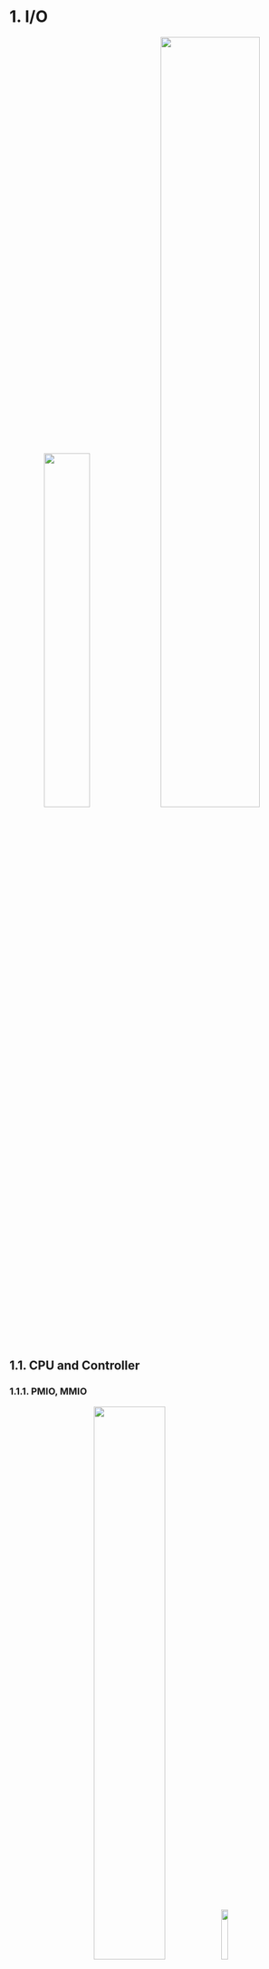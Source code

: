 # 1. I/O

<p align="center">
    <img src="imgs/17_2.PNG" width="40%" />
    <img src="imgs/17_3.PNG" width="59%" />
</p>


## 1.1. CPU and Controller

### 1.1.1. PMIO, MMIO

<p align="center">
    <img src="imgs/17_4.PNG" width="50%" />
    <img src="imgs/17_5.PNG" width="15%" />
</p>

- CPU interacts with a Controller
  - Contains a set of registers that can be read and written
  - May contain memory for request queues, etc.
- Processor accesses registers in two ways:
  - **Port-Mapped I/O** (PMIO): in/out instructions
    - Often used in simpler or legacy systems. Speaker in pintos
    - CPU uses special I/O instructions (IN, OUT) to interact with the device controller through dedicated I/O ports.These ports are not part of the main memory address space but exist in a separate I/O address space. The request is routed to the appropriate device controller via the system bus.
    - Example from the Intel architecture: out 0x21,AL
  - **Memory-mapped I/O** (MMIO): load/store instructions
    - Common in modern systems and complex devices, like GPUs and high-speed network cards.
    - Registers/memory appear in physical address space. CPU reads from or writes to specific memory addresses that are mapped to the device registers. The memory controller interprets these requests as device register accesses and forwards them to the appropriate device via the system bus. The device controller writes back data to the mapped memory address, which the CPU reads during subsequent instructions.
    - I/O accomplished with load and store instructions
    - Safe by address translation

### 1.1.2. PIO, DMA

- **Programmed I/O (PIO)**:
  - In PIO, the CPU directly manages the data transfer between memory and the device. The CPU explicitly reads data from or writes data to the device controller, one operation at a time.
  - Flow:
    - Device Signals Readiness (Polling or Interrupt):
      - The device signals that it is ready to send/receive data:
        - Polling: The CPU continuously checks (polls) a status register on the device for readiness.
        - Interrupts: The device generates an interrupt when ready, reducing CPU idle time.
    - CPU Initiates Data Transfer:
      - For Input:
        - The CPU sends a read command to the device.
        - The device controller places the data on the data bus.
        - The CPU reads the data from the bus and stores it in a register or memory.
      - For Output:
        - The CPU writes data to a specific memory/register associated with the device.
        - The device controller retrieves this data from the bus.
    - CPU Repeats Process Until Done:
      - The CPU repeats the above steps for each piece of data.
      - This can be inefficient because the CPU is heavily involved in every step.
- **Direct Memory Access (DMA)**:
  - DMA is a more efficient method for data transfer, particularly for large volumes of data. A dedicated **DMA controller** manages the data transfer between memory and the device, freeing the CPU for other tasks.
  - Flow:
    - CPU Configures DMA Controller:
      - The CPU initializes the DMA controller with the following parameters:
        - Source address (where the data resides, e.g., memory or device buffer).
        - Destination address (where the data needs to go).
        - Size of the data to be transferred.
        - Transfer direction (memory-to-device or device-to-memory).
      - The CPU signals the DMA controller to start the transfer.
    - DMA Controller Takes Over:
      - The DMA controller takes control of the system bus (via bus arbitration) to perform the data transfer.
      - For Input (Device-to-Memory):
        - The DMA controller reads data from the device buffer.
        - It writes the data directly into system memory.
      - For Output (Memory-to-Device):
        - The DMA controller reads data from system memory.
        - It writes the data directly into the device buffer.
    - Device Notifies Completion:
      - Once the DMA transfer is complete, the device signals the CPU (usually via an interrupt).
    - CPU Resumes Work:
      - The CPU is interrupted, and it processes the notification of completion.
      - Any additional operations (e.g., checking data integrity, post-transfer processing) can be performed.

<p align="center">
    <img src="imgs/17_6.PNG" width="49%" />
    <img src="imgs/17_7.PNG" width="49%" />
</p>

### 1.1.3. I/O Device Notifying the OS

- I/O Interrupt
  - Devices use interrupts to notify the CPU that an event has occurred (e.g., data is ready, an operation is complete).
  - **Interrupt Controller**:
    - The device raises an interrupt signal to the CPU.
    - The interrupt controller (e.g., APIC, PIC) prioritizes and routes the interrupt to the CPU.
  - Interrupt Handling:
    - The CPU halts its current execution and invokes an interrupt service routine (ISR), a special function designed to handle the event.
    - The ISR interacts with the device, often using PMIO or MMIO, to retrieve data or handle the event.
  - Pro: handles unpredictable events well
  - Con: interrupts relatively high overhead
- Polling:
  - OS periodically checks a device-specific status register
    - I/O device puts completion information in status register
  - Pro: low overhead
  - Con: may waste many cycles on polling if infrequent or unpredictable I/O operations

The hybrid approach of combining interrupts and polling is commonly employed to optimize system performance by balancing the trade-offs of each method. Interrupts are efficient for low-traffic scenarios as they notify the CPU as soon as data is ready, reducing latency. However, frequent interrupts can overwhelm the CPU, particularly in high-throughput systems like network adapters, where generating an interrupt for every packet would leave the CPU handling interrupts rather than processing data. On the other hand, polling minimizes interrupt overhead by having the CPU repeatedly check the device’s status, but this wastes CPU cycles when there is little or no data to process. The hybrid approach seeks to leverage the strengths of both methods. For instance, in a network adapter, an interrupt is used to notify the CPU when the first packet in a burst arrives, alerting the system to process it. The system then switches to polling to efficiently handle the rest of the packets in the queue, avoiding the overhead of frequent interrupts. Once the queue is empty or a predefined time elapses, the system reverts to waiting for interrupts for new incoming packets.

This hybrid mechanism is widely used in various high-performance scenarios. In storage systems, for example, an interrupt might signal the CPU that a disk operation is complete, after which polling can handle the transfer of subsequent data blocks, avoiding the cost of multiple interrupts for a large file transfer. Similarly, in USB devices, interrupts are used for infrequent data transfers, such as mouse or keyboard inputs, while bulk transfers—like those from USB storage or cameras—may rely on polling to improve throughput. Graphics processing units (GPUs) also benefit from this approach, where interrupts notify the CPU of task completion, and polling is used to manage the pipeline of subsequent rendering operations. Another notable application is in high-performance networking, such as in the Data Plane Development Kit (DPDK), where polling is primarily used to handle packets for maximum throughput, while interrupts manage control events like link status changes.

## 1.2. HDD, SSD

### 1.2.1. HDD

<p align="center">
    <img src="imgs/18_1.PNG" width="50%" />
</p>

For example, 7200RPM HDD, avg seek time 5ms, time for rotation is:

$$60000 (ms/min) / 7200(rev/min) = 8.3(ms/rev)$$

So avg rotation delay is about 4ms. (half rotation)

Transfer rate of $50MB/s$, sector size(block size) $4KB$ have

$$4096(B)/(50×10^6(B/s)) = 0.082 (ms/sector)$$

- Reading block from random place on disk has:
  - seek time 5ms + rotation delay 4ms + transfer time 0.082ms = 9.082ms
  - read throughput is $4096B/9.082ms=451KB/s$
- Read block from random place in same cylinder:
  - rotation delay 4ms + transfer time 0.082ms = 4.082ms
  - read throughput is $4096B/4.082ms=1.03MB/s$
- Read next block on same track:
  - read throughput is $4096B/0.082ms=50MB/s$

So, key to using disk effectively (especially for file systems) is to minimize seek and
rotational delays.

### 1.2.2. SSD

<p align="center">
    <img src="imgs/18_2.png" width="60%" />
    <img src="imgs/18_3.png" width="30%" />
</p>

NAND flash cannot overwrite existing data directly because of how it stores information as electrical charges within cells. Instead, the data must first be erased before new data can be written. This is tied to the way NAND memory is structured: data is organized into pages (the smallest writable unit, typically 4KB-16KB), while erasure occurs in larger units called blocks (typically 128KB-4MB). If a page within a block already contains data, the entire block must be erased before the page can be rewritten.

This limitation is rooted in the physical constraints of NAND cells. Data is stored in floating gates as electrical charges, and overwriting these charges directly is not feasible because of interference between adjacent cells. Erasing a block resets all the cells within it, removing the stored charges and preparing them to accept new data. Although this erasure-before-write process is fundamental to NAND flash memory, modern SSDs employ a variety of techniques to mitigate its impact on performance.

**Flash Translation Layer (FTL)** and **Copy-on-Write (CoW)** are two key techniques used in managing SSDs to optimize performance, reliability, and longevity. Together, these mechanisms address the unique characteristics and limitations of NAND flash memory, enabling faster and more efficient operation.

**Flash Translation Layer (FTL)** is a critical abstraction layer in SSDs that maps logical block addresses (LBAs) from the operating system to physical addresses on the NAND flash memory. This mapping is necessary because NAND flash memory cannot directly overwrite data due to its erase-before-write limitation. FTL manages this complexity efficiently, allowing the SSD to present itself to the operating system like a traditional block storage device while internally optimizing data placement and retrieval.

- Wear Leveling:
  - NAND cells have a finite number of program/erase (P/E) cycles. FTL ensures that write operations are evenly distributed across the memory to prevent some cells from wearing out prematurely. This increases the lifespan of the SSD while avoiding performance bottlenecks from overused cells.
- Garbage Collection:
  - FTL handles invalidated data by consolidating valid data from partially used blocks into new blocks, freeing up space for future writes. This process minimizes the number of erase cycles needed, ensuring smoother and faster writes over time.
- Write Amplification Reduction:
  - By intelligently managing how data is written and erased, FTL minimizes write amplification—a phenomenon where the amount of actual data written to NAND is greater than the data intended to be written. Lower write amplification results in faster performance and longer SSD lifespan.
- Mapping Tables:
  - FTL uses mapping tables to redirect writes to free pages instead of overwriting existing data. This redirection eliminates the need to erase blocks immediately and allows SSDs to write new data faster, as the erasure can be deferred to a background process.

**Copy-on-Write (CoW)** is a data management technique that avoids overwriting existing data. Instead of modifying data in place, CoW creates a new copy of the data with the changes applied, leaving the original data intact. Once the new data is successfully written, metadata is updated to point to the new version, and the old version may eventually be discarded during garbage collection.

- Efficient Writes:
  - By writing new data to free pages instead of erasing and rewriting old data, CoW eliminates the overhead associated with the erase-before-write process. This enables faster write operations, particularly for workloads with frequent updates.
- Crash Consistency:
  - CoW ensures data integrity during power failures or crashes. Since the original data remains unmodified until the new data is fully written, there is no risk of corruption from incomplete writes. This is particularly important for databases and filesystems.
- Better Utilization of Parallelism:
  - Modern SSDs can perform multiple write operations in parallel across different NAND dies. CoW leverages this capability by writing to available free pages simultaneously, improving throughput for workloads with high write demands.
- Simplified Garbage Collection:
  - CoW naturally aligns with garbage collection by creating new versions of data, leaving old data to be invalidated and eventually cleaned up. This reduces the complexity of managing data blocks and improves garbage collection efficiency.

## 1.3. Queueing Theory

- Latency $L$
- Request Rate $\lambda$
- Service Rate $\mu$
- Utilization $\rho=\frac{\lambda}{\mu_{max}}$
- Queueing deley $d$
- Operation time $t$

### 1.3.1. Simple, Deterministic World

Events arrive exactly after $T_A$ time.

<p align="center">
    <img src="imgs/19_1.png" width="60%" />
</p>


<p align="center">
    <img src="imgs/19_2.png" width="50%" />
</p>


### 1.3.2. Random Events

Events arrive with average rate $1/T_A$ but is burstable. Every events are independent to each other. This is poisson point process.

<p align="center">
    <img src="imgs/19_3.png" width="60%" />
</p>

<p align="center">
    <img src="imgs/19_4.png" width="50%" />
</p>

Using Little's Law,

$L_Q = \lambda T_Q = \frac{\rho}{T_S} T_Q = \frac{\rho^2}{1-\rho}$,

where $L_Q$ is the average length of the queue.

So if utilization goes to 1, i.e. arrival rate becomes similar to service rate, the average length of the queue becomes infinite, resulting queueing time becoming infinite.

<p align="center">
    <img src="imgs/19_5.png" width="60%" />
</p>

### 1.3.3. We need to make disk performance more faster

To enhance disk performance, it is crucial to optimize for specific workload patterns and leverage system-level strategies effectively. For instance, performance can be improved during **large sequential reads** by optimizing access patterns to minimize seek times and maximize throughput. Similarly, when the workload is substantial, techniques like **reordering queues** allow multiple tasks to be executed efficiently by piggybacking operations, reducing the overall I/O latency. *During periods of low activity, slight inefficiencies may be tolerable*, as the system can prioritize responsiveness over optimization. Bursts of activity, however, present both a challenge and an opportunity—by strategically handling these bursts, such as caching frequently accessed data or prefetching likely-needed resources, the system can mitigate delays. One potential optimization could involve trading storage space for speed, such as using larger blocks or dedicating space for faster access methods. Other advanced techniques include reducing overhead with user-level drivers to bypass kernel bottlenecks and overlapping I/O operations with other productive tasks to make better use of idle CPU cycles. Together, these strategies aim to balance speed, efficiency, and resource utilization.

#### reordering queues

<p align="center">
    <img src="imgs/19_6.png" width="60%" />
    <img src="imgs/19_7.png" width="60%" />
</p>

# 2. FileSystem Case Study

A file system is a critical layer of the operating system designed to abstract and enhance the raw block interface of storage devices, such as disks, into a user-friendly structure of files and directories. At its core, the file system manages the mapping of human-readable file names to blocks of data on the disk, enabling users to interact with their data efficiently and intuitively. Key functionalities of a file system include **naming**, which allows users to locate files by their names rather than block numbers, and **organization**, which ensures that files are properly mapped to disk blocks. It also provides **protection** mechanisms to enforce access controls and **reliability** features to safeguard data against crashes and hardware failures, ensuring durability and accessibility of stored information.

<p align="center">
    <img src="imgs/20_1.png" width="50%" />
</p>

From a user’s perspective, the file system represents durable data structures that store information persistently, regardless of system reboots or interruptions. However, from the operating system’s viewpoint, it manages a collection of bytes, treating files as a sequential arrangement of these bytes without concern for their internal structure. Internally, the file system deals with collections of blocks, where a **block** is the logical transfer unit, often larger than the physical sector size of the disk. For example, in UNIX systems, blocks are typically 4KB in size. This layered abstraction separates user-level operations from the underlying physical management, enabling diverse applications to store and retrieve complex data structures seamlessly.


Disk management is a foundational aspect of the file system. The disk itself is viewed as a linear array of **sectors**, which can be identified using logical block addressing (LBA). Each sector has a unique integer address, and the disk controller translates these addresses into their corresponding physical positions, abstracting the complexity of the disk’s physical geometry. The file system must maintain various metadata structures to track free disk blocks, map file data to blocks, and organize files within directories. These responsibilities ensure efficient space utilization, quick access to files, and robust file organization.

To achieve its objectives, the file system relies on specific data structures stored on the disk. Unlike memory-resident structures, **disk-based data structures must be optimized for block-based access**, as individual words cannot be read or written efficiently. Sequential access patterns are preferred to minimize latency and maximize throughput. **Durability** is another critical design goal, ensuring that the file system remains in a consistent state even after unexpected shutdowns or crashes. Though achieving perfect durability is challenging, modern file systems incorporate techniques like **journaling** and **transactional updates** to minimize the risk of data corruption and maintain operational integrity.

<p align="center">
    <img src="imgs/20_2.png" width="45%" />
</p>

When a program executes an `open(file)` system call, the file system begins a process known as **name resolution** to translate the provided file path into a file number or inode, which serves as a unique identifier for the file. This process involves traversing the directory structure, which is itself a file containing mappings of `<file_name, file_number>` pairs, known as directory entries. Starting from the root directory or the current working directory (for relative paths), the system sequentially reads the directory entries at each level of the path hierarchy until it locates the target file. For example, resolving `/my/book/count` involves reading the root directory’s data to locate `my`, then reading the `my` directory to find `book`, and so on until the final file, `count`, is located.

Once the file is located, the file system retrieves its **inode** from the disk. The inode contains metadata about the file, including its type, size, permissions, and pointers to the blocks where the file’s data resides. This inode is then loaded into an in-memory data structure, the system-wide open file table, which maintains an entry for every opened file. Notably, the table contains only one entry per file, regardless of how many processes have opened it, ensuring efficient management of shared resources. The `open()` call returns a file handle to the program, which is essentially an index to this table, allowing subsequent `read()` or `write()` operations to interact directly with the in-memory inode and bypass the need for repeated disk lookups.

<p align="center">
    <img src="imgs/20_3.png" width="60%" />
</p>

The process of directory traversal and inode loading is designed to be efficient but can involve multiple disk accesses, especially for deep directory hierarchies. To mitigate this, modern file systems often cache directory structures and inodes in memory, significantly reducing the need for disk I/O during repeated operations. Additionally, directories are treated as specialized files, and access to their raw bytes is restricted by the operating system. Instead, functions like `readdir()` provide controlled access to directory contents, ensuring the integrity of the file system structure and preventing unauthorized modifications to directory data. This abstraction maintains a clear boundary between user processes and the internal mechanics of the file system, enhancing both reliability and security.

## 2.1. FAT: File Allocation Table

File Allocation Table (FAT) is a file system developed for personal computers and was the default filesystem for the MS-DOS and Windows 9x operating systems. Originally developed in 1977 for use on floppy disks, it was adapted for use on hard disks and other devices. The increase in disk drive capacity over time drove modifications to the design that resulted in versions: FAT12, FAT16, FAT32, and exFAT. FAT was replaced with NTFS as the default file system on Microsoft operating systems starting with Windows XP. Nevertheless, FAT continues to be commonly used on relatively small capacity solid-state storage technologies such as SD card, MultiMediaCard (MMC) and eMMC because of its compatibility and ease of implementation.

<p align="center">
    <img src="imgs/20_4.png" width="30%" />
</p>

In the FAT file system, reading and writing operations involve interacting with both the directory structure and the File Allocation Table (FAT) to manage file metadata and block mappings.

#### Example: Reading from File 31, Block 2, Offset X

To read from file 31, block 2, offset x, the process begins by locating the file in the directory. Starting at the root directory, the system searches for the directory entry associated with file number 31. Once found, the FAT is indexed using the file number, following its linked list of entries to identify the location of block 2. The system retrieves the block from the disk into memory, then accesses the data at the specified offset x.

#### Example: Writing to File 31, Block 3, Offset Y

For a write operation to file 31, block 3, offset y, the process starts similarly by locating file 31 in the directory and indexing into the FAT using the file number. The FAT is then used to navigate to the chain of blocks associated with the file. If block 3 is not yet allocated, a free block is selected by finding a FAT entry marked as "free." This free block's FAT entry is updated to link to the existing chain of file 31, making it the new block 3. The data for file 31, block 3 is then written to the corresponding block on disk, and the FAT entry for block 3 is updated to reflect the new allocation. This ensures the file's structure remains intact and accessible for future operations.

<p align="center">
    <img src="imgs/20_5.png" width="50%" />
</p>

Directory is implemented as a special file containing a linked list of entries, where each entry stores `<file_name: file_number>` mappings along with file attributes, such as permissions, timestamps, and size. Unlike modern file systems, **FAT stores file attributes directly within the directory entries** rather than associating them with the file's metadata elsewhere. This structure requires a linear search to locate specific entries, making directory access less efficient for large directories. The root directory ("/") is located at a fixed position on the disk, typically starting at block 2, as blocks 0 and 1 are reserved. Additional directories are represented as files themselves, extending the linked list structure, and allowing hierarchical organization within the FAT file system.

i.e. In the original design of the FAT (File Allocation Table) file system, every FAT entry is part of a single linked list structure that spans the entire disk starting from root.

## 2.2. UFS: Unix File System (Berkeley FFS)

#### Inodes in Unix

In Unix file systems, including the Berkeley Fast File System (FFS), the **inode (index node)** is a fundamental data structure that represents a file or directory. Each inode is an entry in an array-like structure on disk, and its index, known as the file number or **inumber**, serves as a unique identifier for the file. Unlike FAT, where metadata is stored in directory entries, inodes store a file's metadata, such as permissions, ownership (user and group), and size, independently of its directory structure. This design enables multiple directory entries, known as hard links, to point to the same inode, providing flexibility in file management and reducing duplication.

<p align="center">
    <img src="imgs/20_6.png" width="40%" />
</p>

The inode employs a **multi-level indexing tree** to locate file data on disk. For small files, direct pointers within the inode itself provide sufficient space for data. For example, with 10 direct pointers and 4KB blocks, a file can span up to 40KB using just direct pointers. For larger files, inodes use **indirect pointers** to reference blocks that contain arrays of block addresses, extending the file's size capacity significantly. This structure can escalate to double indirect and even **triple indirect pointers** for extremely large files, creating an efficient, asymmetric tree that balances performance for both small and large files. 
For instance, with 4KB blocks, since there can be 1024 pointers in each block, a single indirect pointer can address up to 4MB, a double indirect pointer up to 4GB, and a triple indirect pointer up to 4TB, making the system highly scalable.

This hierarchical structure impacts access times depending on the file size and the block being accessed. For example, accessing block #5 in a file may require a single read operation since it is covered by a direct pointer. However, accessing block #340 could involve traversing the double indirect pointer, then the indirect pointer, and finally fetching the data block, requiring three disk accesses in total. Despite this additional complexity, the multi-level indexing design of Unix inodes provides a robust and flexible solution for efficiently managing files of varying sizes while maintaining compatibility with modern storage demands.

#### FFS

The Fast File System (FFS), introduced in BSD 4.2 (1984), improved upon the original Unix file system by addressing critical performance and reliability issues. 
While it retained the same inode structure as its predecessor, it increased block sizes from 1KB to 4KB, enhancing throughput by reducing the overhead of metadata and data management. 
A key innovation was the distribution of inodes across the disk rather than storing them in a single, fixed location on the outermost cylinders. 
This change improved locality, reduced seek times, and increased resilience against hardware failures since a head crash would no longer risk the loss of all inodes. 
Additionally, FFS replaced the freelist mechanism for managing free space with a bitmap allocation strategy, making it more efficient and better suited for contiguous file allocation. 
A 10% reserved disk space policy further ensured performance by reducing fragmentation and maintaining space for efficient block allocation.

<p align="center">
    <img src="imgs/20_7.png" width="40%" />
</p>

One of FFS's most notable features was its introduction of **block groups**, which grouped data blocks, inodes, and free space into localized regions on the disk, known as "cylinder groups." 
This layout minimized large seek operations by placing file metadata and data in the same block group whenever possible. 
For instance, a directory and its files would often reside in the same cylinder group, enabling fast directory listings and reducing the cost of accessing small files. 
For larger files, FFS employed a "first-free" allocation policy that prioritized contiguous blocks within the same group, ensuring efficient sequential access. 
This combination of metadata and data locality significantly reduced fragmentation and improved the performance of both small and large file operations.

While FFS offered many advantages, such as efficient storage for files of varying sizes and improved reliability, it also had some drawbacks. 
Tiny files were inefficient due to the combined overhead of allocating both an inode and a full data block, even for a single byte of data. 
Additionally, its encoding was less efficient for files that were mostly contiguous on disk, as it still relied on indirect block mechanisms. 
The requirement to reserve 10–20% of free space was another trade-off to prevent fragmentation and maintain performance. 
Nevertheless, FFS set a new standard for file system design, balancing performance, reliability, and scalability for a wide range of workloads.

#### Ext

The Ext family of file systems (Ext2, Ext3, and Ext4) draws significant inspiration from the Fast File System (FFS) in its design, particularly in its use of block groups to optimize locality and performance. 
Similar to FFS's cylinder groups, Ext2 divides the disk into block groups, each containing its own metadata (like free block and inode bitmaps) and file data, ensuring that data and related metadata are stored close to each other. 
This organization reduces seek times and improves access efficiency, especially for small files. 
The inode structure in Ext2 is also similar to FFS, with multiple direct pointers (12 in Ext2), and indirect, double indirect, and triple indirect pointers for large files, balancing performance across a wide range of file sizes.

Ext3 builds upon Ext2 by adding journaling, which enhances reliability by recording metadata changes in a journal before applying them to the file system. 
This feature provides crash consistency and ensures that the file system can recover quickly from unexpected shutdowns, with minimal performance overhead. 
Ext4, the successor to Ext3, extends these ideas further with features like extent-based allocation, larger file and volume size limits, and improved journaling, making it more robust and scalable for modern workloads. 
Overall, the Ext family combines the locality and efficiency principles of FFS with advanced features tailored for Linux environments.

## 2.3. Windows NTFS: New Technology File System

<p align="center">
    <img src="imgs/21_1.png" width="50%" />
</p>

The **New Technology File System (NTFS)**, used in modern Windows systems, is a robust, high-performance file system designed to support large storage capacities, advanced metadata, and enhanced reliability. 
Unlike older file systems like FAT, NTFS uses the **Master File Table (MFT)**, which acts as a centralized database for file metadata and data. 
Each file or directory is represented by an entry in the MFT, which is a fixed-size record (typically 1 KB) containing `attribute:value` pairs. 
These attributes can store metadata (e.g., permissions, timestamps) and small file data directly in the MFT entry itself, making access to small files extremely fast. 
For larger files, the MFT entry holds pointers to **extents**, which are variable-length contiguous regions on disk, optimizing space usage and performance.

<p align="center">
    <img src="imgs/21_2.png" width="49%" />
    <img src="imgs/21_3.png" width="45%" />
    <img src="imgs/21_4.png" width="45%" />
</p>

NTFS's use of **extents** provides significant flexibility in file storage. 
Unlike fixed-size blocks in older systems, extents allow variable-length contiguous allocations, reducing fragmentation and improving I/O efficiency. 
When a file is created, NTFS can use hints to allocate appropriate space, ensuring efficient storage for both small and large files. 
Large files that cannot fit within a single MFT entry can use additional entries linked via a tree-like structure, allowing the system to scale gracefully. 
This design shares similarities with extent-based allocation in modern Linux file systems like ext4. 
Additionally, NTFS supports journaling, which logs metadata changes before applying them, ensuring reliability and fast recovery in the event of a system crash.

Directories in NTFS are implemented as B-trees, providing efficient searching and organization for large directories. 
Each directory record is an entry in the MFT, just like files, but contains index information instead of data. 
Small directories are stored entirely within their MFT entry, while large directories use pointers to external clusters to store overflow entries. 
This hierarchical structure ensures fast access to directory contents, even as the number of files grows significantly. 
NTFS also supports hard links by allowing multiple file name attributes in a single MFT entry, enabling a single file to appear in multiple directories without duplication.

The MFT also includes special features to enhance reliability. 
For example, NTFS reserves the first 16 records in the MFT for system metadata, including a mirror of the MFT that allows recovery in case of corruption. 
Combined with its advanced storage, journaling, and metadata capabilities, NTFS provides a versatile and reliable file system suitable for modern computing needs. 
This structure ensures efficient file access, reduced fragmentation, and the ability to handle complex file operations seamlessly.

# 3. FileSystem Features

## 2.1. mmap

Memory-mapped files provide an efficient mechanism for accessing file data by mapping a file directly into a process's virtual address space. 
Instead of using traditional I/O operations, which involve explicit system calls and multiple memory copies, memory mapping allows the operating system to associate file-backed regions of virtual memory with the file on disk. 
When a process accesses the mapped memory region, the operating system's page fault handler transparently loads the corresponding data into physical memory on demand. 
This avoids pulling the entire file into memory upfront, significantly improving performance and resource utilization for large files. 
Writing to the mapped memory updates the file implicitly, with changes flushed back to disk as part of normal memory management operations.

The `mmap()` system call is used to create these mappings, either by specifying a particular region in the process's address space or letting the operating system choose an available one. 
This mechanism is particularly useful for sharing data between processes, as multiple processes can map the same file and share updates without additional synchronization mechanisms. 
Executable files also benefit from memory mapping, as they are paged into memory incrementally during execution, leveraging the same page fault and demand-paging mechanisms. 
By backing page table entries with file data on disk and loading data into physical memory only when accessed, `mmap()` optimizes I/O operations and provides a powerful tool for file manipulation and inter-process communication.

```
mmap(2)                                              System Calls Manual                                             mmap(2)

NAME
       mmap, munmap - map or unmap files or devices into memory

LIBRARY
       Standard C library (libc, -lc)

SYNOPSIS
       #include <sys/mman.h>

       void *mmap(void addr[.length], size_t length, int prot, int flags,
                  int fd, off_t offset);
       int munmap(void addr[.length], size_t length);

       See NOTES for information on feature test macro requirements.

DESCRIPTION
       mmap()  creates  a new mapping in the virtual address space of the calling process.  The starting address for the new
       mapping is specified in addr.  The length argument specifies the length of the mapping (which must  be  greater  than
       0).
```

#### Example

```c
#include <sys/mman.h> /* also stdio.h, stdlib.h, string.h, fcntl.h, unistd.h */

int something = 162;
int main (int argc, char *argv[]) {
  int myfd;
  char *mfile;
  printf("Data at: %16lx\n", (long unsigned int) &something);
  printf("Heap at : %16lx\n", (long unsigned int) malloc(1));
  printf("Stack at: %16lx\n", (long unsigned int) &mfile);

  /* Open the file */
  myfd = open(argv[1], O_RDWR | O_CREAT);
  if (myfd < 0) { perror("open failed!");exit(1); }

  /* map the file */
  mfile = mmap(0, 10000, PROT_READ|PROT_WRITE, MAP_FILE|MAP_SHARED, myfd, 0);
  if (mfile == MAP_FAILED) {perror("mmap failed"); exit(1);}

  printf("mmap at : %16lx\n", (long unsigned int) mfile);

  puts(mfile);
  strcpy(mfile+20,"Let's write over it");
  close(myfd);
  return 0;
}
```
```
$ ./mmap test
Data at: 105d63058
Heap at : 7f8a33c04b70
Stack at: 7fff59e9db10
mmap at : 105d97000
This is line one
This is line two
This is line three
This is line four

$ cat test
This is line one
ThiLet's write over its line three
This is line four
```